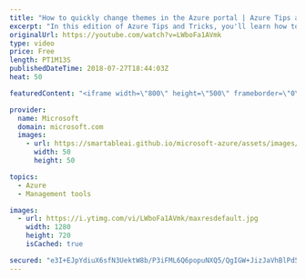```yaml
---
title: "How to quickly change themes in the Azure portal | Azure Tips and Tricks"
excerpt: "In this edition of Azure Tips and Tricks, you'll learn how to quickly change themes inside of the Azure portal. In the Azure portal, you can go to the settings and easily choose between four predefined themes to one that you prefer.  For more tips and tricks, visit: http://azuredev.tips/  Get started"
originalUrl: https://youtube.com/watch?v=LWboFa1AVmk
type: video
price: Free
length: PT1M13S
publishedDateTime: 2018-07-27T18:44:03Z
heat: 50

featuredContent: "<iframe width=\"800\" height=\"500\" frameborder=\"0\" src=\"https://www.youtube.com/embed/LWboFa1AVmk\" allow=\"accelerometer; autoplay; encrypted-media; gyroscope; picture-in-picture\" allowfullscreen></iframe>"

provider:
  name: Microsoft
  domain: microsoft.com
  images:
    - url: https://smartableai.github.io/microsoft-azure/assets/images/organizations/microsoft.com-50x50.jpg
      width: 50
      height: 50

topics:
  - Azure
  - Management tools

images:
  - url: https://i.ytimg.com/vi/LWboFa1AVmk/maxresdefault.jpg
    width: 1280
    height: 720
    isCached: true

secured: "e3I+EJpYdiuX6sfN3UektW8b/P3iFML6Q6popuNXQ5/QgIGW+JizJaVhBlPd5NE8/PZ44nKJ8vdfBgSa8iiYMd7S/AQ9tytJUeAfDWx3H5FhzhhCNREBqkzZ13HzSvR0RUZRl8IO7XaLBe3fO3FZgTGyIQBx/2/j33xk79CqSilczu/gf4g/ep8LR7KXC56P3Ikm0RhMvLS0koBwYMqe3rz3E0xCi6rhnZCEKD+5nfZBwz8vRRGtL5JlZif8T/AP8OANyom7B4I86Uk5/pmwSelhT5lj3N2dqmpEz35wd380fXaNgLeOWTUHGxu5SjPtmPTwv/k9+P1FN585ZsFvQCsKqo0xePy+/5gkvzBoFuePjP5QsXN9b2KuAJKdPXanDlrtYzPsSYpKVn+1Q4FoCNpimstVvbZv5F+aYhTUf7wyUJseDzDO6DhtaVsuWnf3;k04LxOGhYqhDkc9jJPpNjQ=="
---
```


